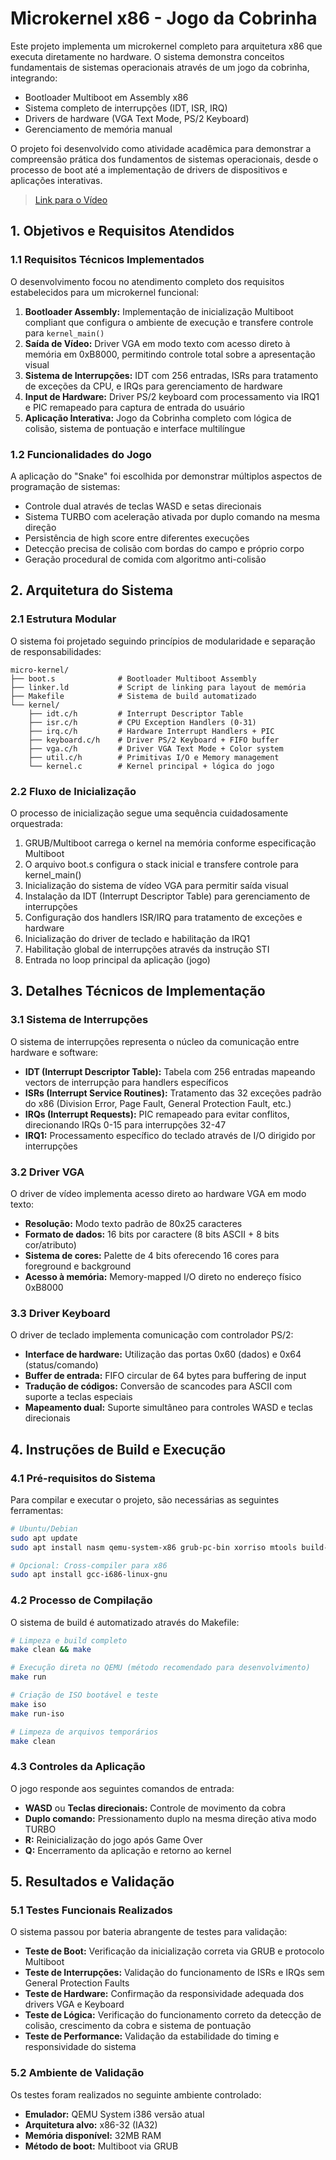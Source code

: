 # Microkernel x86 - Jogo da Cobrinha

Este projeto implementa um microkernel completo para arquitetura x86 que executa diretamente no hardware. O sistema demonstra conceitos fundamentais de sistemas operacionais através de um jogo da cobrinha, integrando:

- Bootloader Multiboot em Assembly x86
- Sistema completo de interrupções (IDT, ISR, IRQ)
- Drivers de hardware (VGA Text Mode, PS/2 Keyboard)
- Gerenciamento de memória manual

O projeto foi desenvolvido como atividade acadêmica para demonstrar a compreensão prática dos fundamentos de sistemas operacionais, desde o processo de boot até a implementação de drivers de dispositivos e aplicações interativas.

> [Link para o Vídeo](https://drive.google.com/drive/folders/1TsycsNTjeugrKYlxztTn5hP7Ax99zI5k?usp=sharing)

## 1. Objetivos e Requisitos Atendidos

### 1.1 Requisitos Técnicos Implementados

O desenvolvimento focou no atendimento completo dos requisitos estabelecidos para um microkernel funcional:

1. **Bootloader Assembly:** Implementação de inicialização Multiboot compliant que configura o ambiente de execução e transfere controle para `kernel_main()`
2. **Saída de Vídeo:** Driver VGA em modo texto com acesso direto à memória em 0xB8000, permitindo controle total sobre a apresentação visual
3. **Sistema de Interrupções:** IDT com 256 entradas, ISRs para tratamento de exceções da CPU, e IRQs para gerenciamento de hardware
4. **Input de Hardware:** Driver PS/2 keyboard com processamento via IRQ1 e PIC remapeado para captura de entrada do usuário
5. **Aplicação Interativa:** Jogo da Cobrinha completo com lógica de colisão, sistema de pontuação e interface multilíngue

### 1.2 Funcionalidades do Jogo

A aplicação do "Snake" foi escolhida por demonstrar múltiplos aspectos de programação de sistemas:

- Controle dual através de teclas WASD e setas direcionais
- Sistema TURBO com aceleração ativada por duplo comando na mesma direção
- Persistência de high score entre diferentes execuções
- Detecção precisa de colisão com bordas do campo e próprio corpo
- Geração procedural de comida com algoritmo anti-colisão

## 2. Arquitetura do Sistema

### 2.1 Estrutura Modular

O sistema foi projetado seguindo princípios de modularidade e separação de responsabilidades:

```
micro-kernel/
├── boot.s              # Bootloader Multiboot Assembly
├── linker.ld           # Script de linking para layout de memória
├── Makefile            # Sistema de build automatizado
└── kernel/
    ├── idt.c/h         # Interrupt Descriptor Table
    ├── isr.c/h         # CPU Exception Handlers (0-31)
    ├── irq.c/h         # Hardware Interrupt Handlers + PIC
    ├── keyboard.c/h    # Driver PS/2 Keyboard + FIFO buffer
    ├── vga.c/h         # Driver VGA Text Mode + Color system
    ├── util.c/h        # Primitivas I/O e Memory management
    └── kernel.c        # Kernel principal + lógica do jogo
```

### 2.2 Fluxo de Inicialização

O processo de inicialização segue uma sequência cuidadosamente orquestrada:

1. GRUB/Multiboot carrega o kernel na memória conforme especificação Multiboot
2. O arquivo boot.s configura o stack inicial e transfere controle para kernel_main()
3. Inicialização do sistema de vídeo VGA para permitir saída visual
4. Instalação da IDT (Interrupt Descriptor Table) para gerenciamento de interrupções
5. Configuração dos handlers ISR/IRQ para tratamento de exceções e hardware
6. Inicialização do driver de teclado e habilitação da IRQ1
7. Habilitação global de interrupções através da instrução STI
8. Entrada no loop principal da aplicação (jogo)

## 3. Detalhes Técnicos de Implementação

### 3.1 Sistema de Interrupções

O sistema de interrupções representa o núcleo da comunicação entre hardware e software:

- **IDT (Interrupt Descriptor Table):** Tabela com 256 entradas mapeando vectors de interrupção para handlers específicos
- **ISRs (Interrupt Service Routines):** Tratamento das 32 exceções padrão do x86 (Division Error, Page Fault, General Protection Fault, etc.)
- **IRQs (Interrupt Requests):** PIC remapeado para evitar conflitos, direcionando IRQs 0-15 para interrupções 32-47
- **IRQ1:** Processamento específico do teclado através de I/O dirigido por interrupções

### 3.2 Driver VGA

O driver de vídeo implementa acesso direto ao hardware VGA em modo texto:

- **Resolução:** Modo texto padrão de 80x25 caracteres
- **Formato de dados:** 16 bits por caractere (8 bits ASCII + 8 bits cor/atributo)
- **Sistema de cores:** Palette de 4 bits oferecendo 16 cores para foreground e background
- **Acesso à memória:** Memory-mapped I/O direto no endereço físico 0xB8000

### 3.3 Driver Keyboard

O driver de teclado implementa comunicação com controlador PS/2:

- **Interface de hardware:** Utilização das portas 0x60 (dados) e 0x64 (status/comando)
- **Buffer de entrada:** FIFO circular de 64 bytes para buffering de input
- **Tradução de códigos:** Conversão de scancodes para ASCII com suporte a teclas especiais
- **Mapeamento dual:** Suporte simultâneo para controles WASD e teclas direcionais

## 4. Instruções de Build e Execução

### 4.1 Pré-requisitos do Sistema

Para compilar e executar o projeto, são necessárias as seguintes ferramentas:

```bash
# Ubuntu/Debian
sudo apt update
sudo apt install nasm qemu-system-x86 grub-pc-bin xorriso mtools build-essential gcc-multilib

# Opcional: Cross-compiler para x86
sudo apt install gcc-i686-linux-gnu
```

### 4.2 Processo de Compilação

O sistema de build é automatizado através do Makefile:

```bash
# Limpeza e build completo
make clean && make

# Execução direta no QEMU (método recomendado para desenvolvimento)
make run

# Criação de ISO bootável e teste
make iso
make run-iso

# Limpeza de arquivos temporários
make clean
```

### 4.3 Controles da Aplicação

O jogo responde aos seguintes comandos de entrada:

- **WASD** ou **Teclas direcionais:** Controle de movimento da cobra
- **Duplo comando:** Pressionamento duplo na mesma direção ativa modo TURBO
- **R:** Reinicialização do jogo após Game Over
- **Q:** Encerramento da aplicação e retorno ao kernel

## 5. Resultados e Validação

### 5.1 Testes Funcionais Realizados

O sistema passou por bateria abrangente de testes para validação:

- **Teste de Boot:** Verificação da inicialização correta via GRUB e protocolo Multiboot
- **Teste de Interrupções:** Validação do funcionamento de ISRs e IRQs sem General Protection Faults
- **Teste de Hardware:** Confirmação da responsividade adequada dos drivers VGA e Keyboard
- **Teste de Lógica:** Verificação do funcionamento correto da detecção de colisão, crescimento da cobra e sistema de pontuação
- **Teste de Performance:** Validação da estabilidade do timing e responsividade do sistema

### 5.2 Ambiente de Validação

Os testes foram realizados no seguinte ambiente controlado:

- **Emulador:** QEMU System i386 versão atual
- **Arquitetura alvo:** x86-32 (IA32)
- **Memória disponível:** 32MB RAM
- **Método de boot:** Multiboot via GRUB

